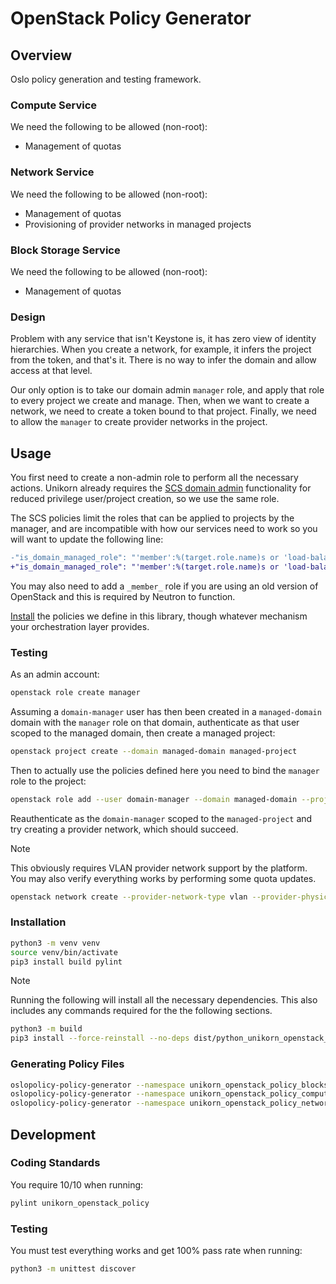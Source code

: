 # OpenStack Policy Generator

## Overview

Oslo policy generation and testing framework.

### Compute Service

We need the following to be allowed (non-root):

* Management of quotas

### Network Service

We need the following to be allowed (non-root):

* Management of quotas
* Provisioning of provider networks in managed projects

### Block Storage Service

We need the following to be allowed (non-root):

* Management of quotas

### Design

Problem with any service that isn't Keystone is, it has zero view of identity hierarchies.
When you create a network, for example, it infers the project from the token, and that's it.
There is no way to infer the domain and allow access at that level.

Our only option is to take our domain admin `manager` role, and apply that role to every project we create and manage.
Then, when we want to create a network, we need to create a token bound to that project.
Finally, we need to allow the `manager` to create provider networks in the project.

## Usage

You first need to create a non-admin role to perform all the necessary actions.
Unikorn already requires the [SCS domain admin](https://docs.scs.community/standards/scs-0302-v1-domain-manager-role/) functionality for reduced privilege user/project creation, so we use the same role.

The SCS policies limit the roles that can be applied to projects by the manager, and are incompatible with how our services need to work so you will want to update the following line:

```diff
-"is_domain_managed_role": "'member':%(target.role.name)s or 'load-balancer_member':%(target.role.name)s"
+"is_domain_managed_role": "'member':%(target.role.name)s or 'load-balancer_member':%(target.role.name)s or 'manager':%(target.role.name)s"
```

You may also need to add a `_member_` role if you are using an old version of OpenStack and this is required by Neutron to function.

[Install](#installation) the policies we define in this library, though whatever mechanism your orchestration layer provides.

### Testing

As an admin account:

```bash
openstack role create manager
```

Assuming a `domain-manager` user has then been created in a `managed-domain` domain with the `manager` role on that domain, authenticate as that user scoped to the managed domain, then create a managed project:

```bash
openstack project create --domain managed-domain managed-project
```

Then to actually use the policies defined here you need to bind the `manager` role to the project:

```bash
openstack role add --user domain-manager --domain managed-domain --project managed-project manager
```

Reauthenticate as the `domain-manager` scoped to the `managed-project` and try creating a provider network, which should succeed.

> [!NOTE]
> This obviously requires VLAN provider network support by the platform.
> You may also verify everything works by performing some quota updates.

```bash
openstack network create --provider-network-type vlan --provider-physical-network physnet1 --provider-segment 666 my-provider-network
```

### Installation

```bash
python3 -m venv venv
source venv/bin/activate
pip3 install build pylint
```

> [!NOTE]
> Running the following will install all the necessary dependencies.
> This also includes any commands required for the the following sections.

```bash
python3 -m build
pip3 install --force-reinstall --no-deps dist/python_unikorn_openstack_policy-0.1.0-py3-none-any.whl
```

### Generating Policy Files

```bash
oslopolicy-policy-generator --namespace unikorn_openstack_policy_blockstorage
oslopolicy-policy-generator --namespace unikorn_openstack_policy_compute
oslopolicy-policy-generator --namespace unikorn_openstack_policy_network
```

## Development

### Coding Standards

You require 10/10 when running:

```bash
pylint unikorn_openstack_policy
```

### Testing

You must test everything works and get 100% pass rate when running:

```bash
python3 -m unittest discover
```
